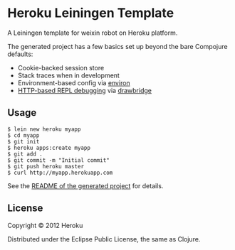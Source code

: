 # Heroku Leiningen Template

A Leiningen template for weixin robot on Heroku platform.

The generated project has a few basics set up beyond the bare Compojure defaults:

* Cookie-backed session store
* Stack traces when in development
* Environment-based config via [environ](https://github.com/weavejester/environ)
* [HTTP-based REPL debugging](https://devcenter.heroku.com/articles/debugging-clojure) via [drawbridge](https://github.com/cemerick/drawbridge)

## Usage

    $ lein new heroku myapp
    $ cd myapp
    $ git init
    $ heroku apps:create myapp
    $ git add .
    $ git commit -m "Initial commit"
    $ git push heroku master
    $ curl http://myapp.herokuapp.com

See the [README of the generated project](https://github.com/technomancy/lein-heroku/blob/master/lein-template/src/leiningen/new/heroku/README.md) for details.

## License

Copyright © 2012 Heroku

Distributed under the Eclipse Public License, the same as Clojure.
